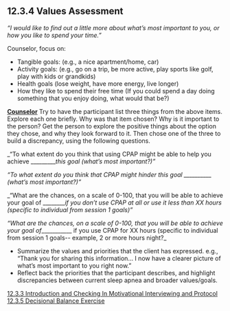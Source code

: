## 12.3.4 Values Assessment

_“I would like to find out a little more about what’s most important to you, or how you like to spend your time.”_

Counselor, focus on:

* Tangible goals: (e.g., a nice apartment/home, car)
* Activity goals: (e.g., go on a trip, be more active, play sports like golf, play with kids or grandkids)
* Health goals (lose weight, have more energy, live longer)
* How they like to spend their free time (If you could spend a day doing something that you enjoy doing, what would that be?)

<div class="bs-callout bs-callout-info">
  <p>
    <strong><u>Counselor</u></strong>
    Try to have the participant list three things from the above items. Explore each one briefly. Why was that item chosen? Why is it important to the person? Get the person to explore the positive things about the option they chose, and why they look forward to it. Then chose one of the three to build a discrepancy, using the following questions.
  </p>
</div>

_“To what extent do you think that using CPAP might be able to help you achieve __________this goal (what’s most important?)”_

_“To what extent do you think that CPAP might hinder this goal __________ (what’s most important?)”_

_“What are the chances, on a scale of 0-100, that you will be able to achieve your goal of _________if you don’t use CPAP at all or use it less than XX hours (specific to individual from session 1 goals)”_

_“What are the chances, on a scale of 0-100, that you will be able to achieve your goal of____________ if you use CPAP for XX hours (specific to individual from session 1 goals-- example, 2 or more hours night?_

* Summarize the values and priorities that the client has expressed. e.g., “Thank you for sharing this information… I now have a clearer picture of what’s most important to you right now.”
* Reflect back the priorities that the participant describes, and highlight discrepancies between current sleep apnea and broader values/goals.


<div class="center">
<div class="btn-group">
  <a href=":pages_path:/manuals/motivational-interviewing/12-03-03-introduction-checking-in.md" class="btn btn-default">
    <span class="glyphicon glyphicon-chevron-left"></span>
    12.3.3 Introduction and Checking In
  </a>

  <a href=":pages_path:/manuals/motivational-interviewing" class="btn btn-default">
    <span class="glyphicon glyphicon-chevron-up"></span>
    Motivational Interviewing and Protocol
  </a>

  <a href=":pages_path:/motivational-interviewing/12-03-05-decisional-balance-exercise.md" class="btn btn-success">
    <span class="glyphicon glyphicon-chevron-right"></span>
    12.3.5 Decisional Balance Exercise
  </a>
</div>
</div>
